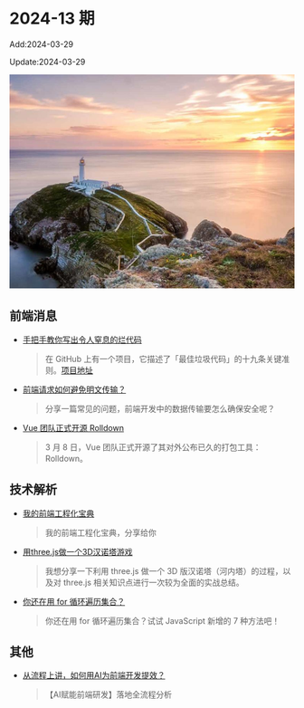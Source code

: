 <!--
 * @Description: weekly-12
 * @Author: zoeblow
 * @Email: zoeblow@gmail.com
 * @Date: 2024-01-01 17:20:35
 * @LastEditors: wangfuyuan
 * @LastEditTime: 2024-03-29 17:28:57
 * @FilePath: \nuofe-weekly1\2024\weekly-13.md
 -->

# 2024-13 期

Add:2024-03-29

Update:2024-03-29

![202413](../images/2024/202413.jpg)

## 前端消息

- [手把手教你写出令人窒息的烂代码](https://mp.weixin.qq.com/s/gDdpHdZ7SObESf8XIqCnlQ)

  > 在 GitHub 上有一个项目，它描述了「最佳垃圾代码」的十九条关键准则。[项目地址](https://github.com/trekhleb/state-of-the-art-shitcode)

- [前端请求如何避免明文传输？](https://mp.weixin.qq.com/s/q_qB5vuuL7WEiLc7TX1KPw)

  > 分享一篇常见的问题，前端开发中的数据传输要怎么确保安全呢？

- [Vue 团队正式开源 Rolldown](https://mp.weixin.qq.com/s/pf9r6f0weJvNmqNtGnfBNA)

  > 3 月 8 日，Vue 团队正式开源了其对外公布已久的打包工具：Rolldown。

## 技术解析

- [我的前端工程化宝典](https://juejin.cn/post/7337932392369864742)

  > 我的前端工程化宝典，分享给你

- [用three.js做一个3D汉诺塔游戏](https://mp.weixin.qq.com/s/xNynml4aCVJRMkTlhXoDsw)

  > 我想分享一下利用 three.js 做一个 3D 版汉诺塔（河内塔）的过程，以及对 three.js 相关知识点进行一次较为全面的实战总结。

- [你还在用 for 循环遍历集合？](https://mp.weixin.qq.com/s/nsKsFOVDoJmlyaLkbbySeg)

  > 你还在用 for 循环遍历集合？试试 JavaScript 新增的 7 种方法吧！

## 其他

- [从流程上讲，如何用AI为前端开发提效？](https://mp.weixin.qq.com/s/ornNV503eRAgQb3FM4JMCQ)

  > 【AI赋能前端研发】落地全流程分析
